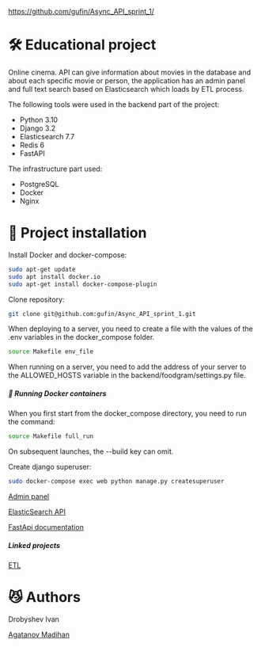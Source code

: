 https://github.com/gufin/Async_API_sprint_1/
# 🛠 Educational project
Online cinema. API can give information about movies in the database and about each specific movie or person, the application has an admin panel and full text search based on Elasticsearch which loads by ETL process.

The following tools were used in the backend part of the project:
- Python 3.10
- Django 3.2
- Elasticsearch 7.7
- Redis 6
- FastAPI

The infrastructure part used:
- PostgreSQL
- Docker
- Nginx


# 🚀 Project installation

Install Docker and docker-compose:
```sh
sudo apt-get update
sudo apt install docker.io 
sudo apt-get install docker-compose-plugin
```
Clone repository:
```sh
git clone git@github.com:gufin/Async_API_sprint_1.git
```
When deploying to a server, you need to create a file with the values of the .env variables in the docker_compose folder.
```sh
source Makefile env_file
```
When running on a server, you need to add the address of your server to the ALLOWED_HOSTS variable in the backend/foodgram/settings.py file.

##### 🐳 Running Docker containers
When you first start from the docker_compose directory, you need to run the command:
```sh
source Makefile full_run
```
On subsequent launches, the --build key can omit.

Create django superuser:
```sh
sudo docker-compose exec web python manage.py createsuperuser
```

[Admin panel](http://127.0.0.1:8000/admin/) 

[ElasticSearch API](http://127.0.0.1:9200) 

[FastApi documentation](http://localhost:8001/api/openapi/) 

##### Linked projects
[ETL](https://github.com/agatma/new_admin_panel_sprint_3) 

# :smirk_cat: Authors
Drobyshev Ivan

[Agatanov Madihan](https://github.com/agatma/) 

